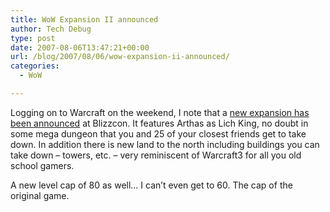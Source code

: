 ```yaml
---
title: WoW Expansion II announced
author: Tech Debug
type: post
date: 2007-08-06T13:47:21+00:00
url: /blog/2007/08/06/wow-expansion-ii-announced/
categories:
  - WoW

---
```

Logging on to Warcraft on the weekend, I note that a [new expansion has been announced][1] at Blizzcon. It features Arthas as Lich King, no doubt in some mega dungeon that you and 25 of your closest friends get to take down. In addition there is new land to the north including buildings you can take down &#8211; towers, etc. &#8211; very reminiscent of Warcraft3 for all you old school gamers.

A new level cap of 80 as well&#8230; I can&#8217;t even get to 60. The cap of the original game.

 [1]: http://www.worldofwarcraft.com/wrath/